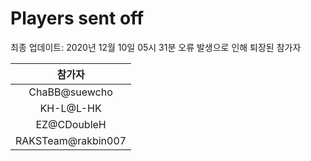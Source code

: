# Players sent off
최종 업데이트: 2020년 12월 10일 05시 31분
오류 발생으로 인해 퇴장된 참가자




| 참가자 |
|:---:|
| ChaBB@suewcho |
| KH-L@L-HK |
| EZ@CDoubleH |
| RAKSTeam@rakbin007 |